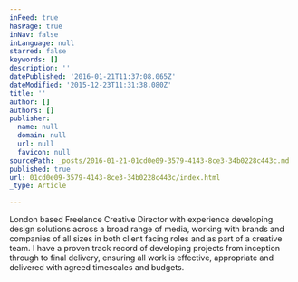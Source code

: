 ```yaml
---
inFeed: true
hasPage: true
inNav: false
inLanguage: null
starred: false
keywords: []
description: ''
datePublished: '2016-01-21T11:37:08.065Z'
dateModified: '2015-12-23T11:31:38.080Z'
title: ''
author: []
authors: []
publisher:
  name: null
  domain: null
  url: null
  favicon: null
sourcePath: _posts/2016-01-21-01cd0e09-3579-4143-8ce3-34b0228c443c.md
published: true
url: 01cd0e09-3579-4143-8ce3-34b0228c443c/index.html
_type: Article

---
```

London based Freelance Creative Director with experience developing design solutions across a broad range of media, working with brands and companies of all sizes in both client facing roles and as part of a creative team. I have a proven track record of developing projects from inception through to final delivery, ensuring all work is effective, appropriate and delivered with agreed timescales and budgets.
